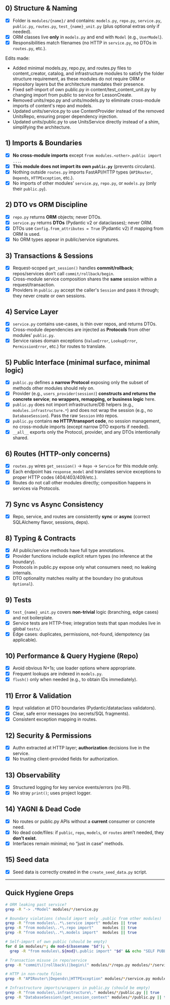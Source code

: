 ## 0) Structure & Naming

* [x] Folder is `modules/{name}/` and contains: `models.py`, `repo.py`, `service.py`, `public.py`, `routes.py`, `test_{name}_unit.py` (plus optional extras only if needed).
* [x] ORM classes live **only** in `models.py` and end with `Model` (e.g., `UserModel`).
* [x] Responsibilities match filenames (no HTTP in `service.py`, no DTOs in `routes.py`, etc.).

Edits made:
- Added minimal models.py, repo.py, and routes.py files to content_creator, catalog, and infrastructure modules to satisfy the folder structure requirement, as these modules do not require ORM or repository layers but the architecture mandates their presence.
- Fixed self-import of own public.py in content/test_content_unit.py by changing import from public to service for LessonCreate.
- Removed units/repo.py and units/models.py to eliminate cross-module imports of content's repo and models.
- Updated units/service.py to use ContentProvider instead of the removed UnitsRepo, ensuring proper dependency injection.
- Updated units/public.py to use UnitsService directly instead of a shim, simplifying the architecture.

## 1) Imports & Boundaries

* [x] **No cross-module imports** except `from modules.<other>.public import ...`.
* [x] **This module does not import its own `public.py`** (prevents circulars).
* [x] Nothing outside `routes.py` imports FastAPI/HTTP types (`APIRouter`, `Depends`, `HTTPException`, etc.).
* [x] No imports of other modules’ `service.py`, `repo.py`, or `models.py` (only their `public.py`).

## 2) DTO vs ORM Discipline

* [x] `repo.py` returns **ORM** objects; never DTOs.
* [x] `service.py` returns **DTOs** (Pydantic v2 or dataclasses); never ORM.
* [x] DTOs use `Config.from_attributes = True` (Pydantic v2) if mapping from ORM is used.
* [x] No ORM types appear in public/service signatures.

## 3) Transactions & Sessions

* [x] Request-scoped `get_session()` handles **commit/rollback**; repos/services don’t call `commit/rollback/begin`.
* [x] Cross-module service composition shares the **same** session within a request/transaction.
* [x] Providers in `public.py` accept the caller's `Session` and pass it through; they never create or own sessions.

## 4) Service Layer

* [x] `service.py` contains use-cases, is thin over repos, and returns DTOs.
* [x] Cross-module dependencies are injected as **Protocols** from other modules’ `public.py`.
* [x] Service raises domain exceptions (`ValueError`, `LookupError`, `PermissionError`, etc.) for routes to translate.

## 5) Public Interface (minimal surface, minimal logic)

* [x] `public.py` defines a **narrow Protocol** exposing only the subset of methods other modules should rely on.
* [x] Provider (e.g., `users_provider(session)`) **constructs and returns the concrete service**; **no wrappers, remapping, or business logic** here.
* [x] `public.py` does not import infrastructure/DB helpers (e.g., `modules.infrastructure.*`) and does not wrap the session (e.g., no `DatabaseSession`). Pass the raw `Session` into repos.
* [x] `public.py` contains **no HTTP/transport code**, no session management, no cross-module imports (except narrow DTO exports if needed).
* [x] `__all__` exports only the Protocol, provider, and any DTOs intentionally shared.

## 6) Routes (HTTP-only concerns)

* [x] `routes.py` wires `get_session()` → `Repo` → `Service` for this module only.
* [x] Each endpoint has `response_model` and translates service exceptions to proper HTTP codes (404/403/409/etc.).
* [x] Routes do not call other modules directly; composition happens in services via Protocols.

## 7) Sync vs Async Consistency

* [x] Repo, service, and routes are consistently **sync** or **async** (correct SQLAlchemy flavor, sessions, deps).

## 8) Typing & Contracts

* [x] All public/service methods have full type annotations.
* [x] Provider functions include explicit return types (no inference at the boundary).
* [x] Protocols in public.py expose only what consumers need; no leaking internals.
* [x] DTO optionality matches reality at the boundary (no gratuitous `Optional`).

## 9) Tests

* [x] `test_{name}_unit.py` covers **non-trivial** logic (branching, edge cases) and not boilerplate.
* [x] Service tests are HTTP-free; integration tests that span modules live in global `tests/`.
* [x] Edge cases: duplicates, permissions, not-found, idempotency (as applicable).

## 10) Performance & Query Hygiene (Repo)

* [x] Avoid obvious N+1s; use loader options where appropriate.
* [x] Frequent lookups are indexed in `models.py`.
* [x] `flush()` only when needed (e.g., to obtain IDs immediately).

## 11) Error & Validation

* [x] Input validation at DTO boundaries (Pydantic/datataclass validators).
* [x] Clear, safe error messages (no secrets/SQL fragments).
* [x] Consistent exception mapping in routes.

## 12) Security & Permissions

* [x] Authn extracted at HTTP layer; **authorization** decisions live in the service.
* [x] No trusting client-provided fields for authorization.

## 13) Observability

* [x] Structured logging for key service events/errors (no PII).
* [x] No stray `print()`; uses project logger.

## 14) YAGNI & Dead Code

* [x] No routes or public.py APIs without a **current** consumer or concrete need.
* [x] No dead code/files: if `public`, `repo`, `models`, or `routes` aren’t needed, they **don’t exist**.
* [x] Interfaces remain minimal; no “just in case” methods.

## 15) Seed data
* [x] Seed data is correctly created in the `create_seed_data.py` script.

---

## Quick Hygiene Greps

```bash
# ORM leaking past service?
grep -R "-> .*Model" modules/*/service.py

# Boundary violations (should import only .public from other modules)
grep -R "from modules\..*\.service import" modules || true
grep -R "from modules\..*\.repo import"    modules || true
grep -R "from modules\..*\.models import"  modules || true

# Self-import of own public (should be empty)
for d in modules/*; do mod=$(basename "$d"); \
  grep -R "from modules\.${mod}\.public import" "$d" && echo "SELF PUBLIC IMPORT FOUND in $mod"; done

# Transaction misuse in repo/service
grep -R "commit\(|rollback\(|begin\(" modules/*/repo.py modules/*/service.py

# HTTP in non-route files
grep -R "APIRouter\|Depends\|HTTPException" modules/*/service.py modules/*/repo.py modules/*/public.py

# Infrastructure imports/wrappers in public.py (should be empty)
grep -R "from modules\.infrastructure\." modules/*/public.py || true
grep -R "DatabaseSession\|get_session_context" modules/*/public.py || true
```
